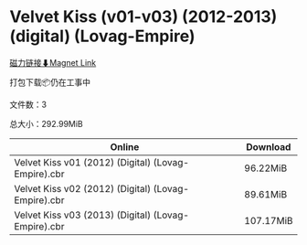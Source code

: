 # Velvet Kiss (v01-v03) (2012-2013) (digital) (Lovag-Empire)

[磁力链接⬇Magnet Link](magnet:?xt=urn:btih:2f84fc8e3eca63cbd7d27b4bc28a490391624d97&dn=Velvet%20Kiss%20%28v01-v03%29%20%282012-2013%29%20%28digital%29%20%28Lovag-Empire%29)

打包下载📦仍在工事中

文件数：3

总大小：292.99MiB

Online | Download
--- | ---
Velvet Kiss v01 (2012) (Digital) (Lovag-Empire).cbr | 96.22MiB
Velvet Kiss v02 (2012) (Digital) (Lovag-Empire).cbr | 89.61MiB
Velvet Kiss v03 (2013) (Digital) (Lovag-Empire).cbr | 107.17MiB